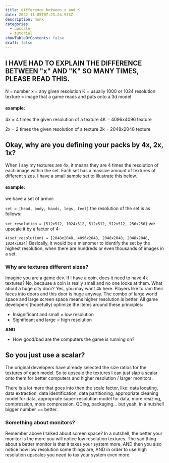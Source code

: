 ```yaml
---
title: difference between x and K
date: 2022-11-05T07:23:24.933Z
description: honk
categories:
  - upscale
  - tutorial
showTableOfContents: false
draft: false
---
```

## I HAVE HAD TO EXPLAIN THE DIFFERENCE BETWEEN "x" AND "K" SO MANY TIMES, PLEASE READ THIS.

N = number
x = any given resolution
K = usually 1000 or 1024 resolution
texture = image that a game reads and puts onto a 3d model

#### example:

4x = 4 times the given resolution of a texture
4K = 4096x4096 texture

2x = 2 times the given resolution of a texture
2k = 2048x2048 texture

## Okay, why are you defining your packs by 4x, 2x, 1x?

When I say my textures are 4x, it means they are 4 times the resolution of each image within the set. Each set has a massive amount of textures of different sizes. I have a small sample set to illustrate this below.

#### example:

we have a set of armor:


`set = [head, body, hands, legs, feet]`
the resolution of the set is as follows:


`set_resolution = [512x512, 1024x512, 512x512, 512x512, 256x256]`
we upscale it by a factor of 4:


`4(set_resolution) = [2048x2048, 4096x2048, 2048x2048, 2048x2048, 1024x1024]`
Basically, it would be a misnomer to identify the set by the highest resolution, when there are hundreds or even thousands of images in a set.

### Why are textures different sizes?

Imagine you are a game dev. If I have a coin, does it need to have 4k textures? No, because a coin is really small and no one looks at them. What about a huge city door? Yes, you may want 4k here. Players like to ram their faces into doors and this door is huge anyway. The combo of large world space and large screen space means higher resolution is better. All game developers (hopefully) optimize the items around these principles:

* Insignificant and small = low resolution 
* Significant and large = high resolution

**AND**

* How good/bad are the computers the game is running on?

## So you just use a scalar?

The original developers have already selected the size ratios for the textures of each model. So to upscale the textures I can just slap a scalar onto them for better computers and higher resolution / larger monitors. 

There is a lot more that goes into then the scale factor, like:
data locating, data extraction, data identification, data partitioning, appropriate cleaning model for data, appropriate super-resolution model for data, more resizing, compression, more compression, QCing, packaging...
but yeah, in a nutshell bigger number == better.

### Something about monitors?

Remember above I talked about screen space? In a nutshell, the better your monitor is the more you will notice low resolution textures. The sad thing about a better monitor is that it taxes your system more, AND then you also notice how low resolution some things are, AND in order to use high resolution upscales you need to tax your system even more.